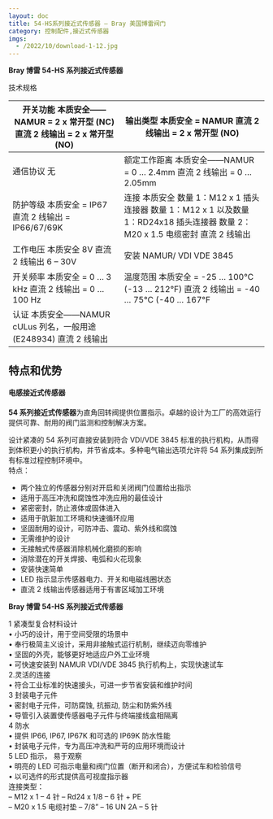 ```yaml
---
layout: doc
title: 54-HS系列接近式传感器 – Bray 美国博雷阀门
category: 控制配件,接近式传感器
imgs:
  - /2022/10/download-1-12.jpg
---
```


**Bray 博雷 54-HS 系列接近式传感器**

技术规格

| 开关功能 本质安全——NAMUR = 2 x 常开型 (NC) 直流 2 线输出 = 2 x 常开型 (NO) | 输出类型 本质安全 = NAMUR 直流 2 线输出 = 2 x 常开型 (NO)                                                                        |
| -------------------------------------------------------------------------- | -------------------------------------------------------------------------------------------------------------------------------- |
| 通信协议 无                                                                | 额定工作距离 本质安全——NAMUR = 0 … 2.4mm 直流 2 线输出 = 0 … 2.05mm                                                              |
| 防护等级 本质安全 = IP67 直流 2 线输出 = IP66/67/69K                       | 连接 本质安全 数量 1：M12 x 1 插头连接器 数量 1：M12 x 1 以及数量 1：RD24x18 插头连接器 数量 2：M20 x 1.5 电缆密封 直流 2 线输出 |
| 工作电压 本质安全 8V 直流 2 线输出 6 – 30V                                 | 安装 NAMUR/ VDI VDE 3845                                                                                                         |
| 开关频率 本质安全 = 0 … 3 kHz 直流 2 线输出 = 0 … 100 Hz                   | 温度范围 本质安全 = -25 … 100°C (-13 … 212°F) 直流 2 线输出 = -40 … 75°C (-40 … 167°F                                            |
| 认证 本质安全——NAMUR cULus 列名，一般用途 (E248934) 直流 2 线输出          |                                                                                                                                  |

## 特点和优势

#### 电感接近式传感器

**54 系列接近式传感器**为直角回转阀提供位置指示。卓越的设计为工厂的高效运行提供可靠、耐用的阀门监测和控制解决方案。

设计紧凑的 54 系列可直接安装到符合 VDI/VDE 3845 标准的执行机构，从而得到体积更小的执行机构，并节省成本。多种电气输出选项允许将 54 系列集成到所有标准过程控制环境中。  
特点：

- 两个独立的传感器分别对开启和关闭阀门位置给出指示
- 适用于高压冲洗和腐蚀性冲洗应用的最佳设计
- 紧密密封，防止液体或固体进入
- 适用于肮脏加工环境和快速循环应用
- 坚固耐用的设计，可防冲击、震动、紫外线和腐蚀
- 无需维护的设计
- 无接触式传感器消除机械化磨损的影响
- 消除潜在的开关焊接、电弧和火花现象
- 安装快速简单
- LED 指示显示传感器电力、开关和电磁线圈状态
- 直流 2 线输出传感器适用于有害区域加工环境

**Bray 博雷 54-HS 系列接近式传感器**

1 紧凑型复合材料设计  
• 小巧的设计，用于空间受限的场景中  
• 奉行极简主义设计，采用非接触式运行机制，继续迈向零维护  
• 坚固的外壳，能够更好地适应户外工业环境  
• 可快速安装到 NAMUR VDI/VDE 3845 执行机构上，实现快速试车  
2.灵活的连接  
• 符合工业标准的快速接头，可进一步节省安装和维护时间  
3 封装电子元件  
• 密封电子元件，可防腐蚀, 抗振动, 防尘和防紫外线  
• 导管引入装置使传感器电子元件与终端接线盒相隔离  
4 防水  
• 提供 IP66, IP67, IP67K 和可选的 IP69K 防水性能  
• 封装电子元件，专为高压冲洗和严苛的应用环境而设计  
5 LED 指示， 易于观察  
• 明亮的 LED 可指示电量和阀门位置（断开和闭合），方便试车和检验信号  
• 以可选件的形式提供高可视度指示器  
连接类型：  
– M12 x 1 – 4 针 – Rd24 x 1/8 – 6 针 + PE  
– M20 x 1.5 电缆衬垫 – 7/8” – 16 UN 2A – 5 针
